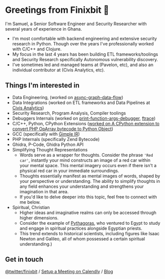 # Greetings from Finixbit 👋

I'm Samuel, a Senior Software Engineer and Security Researcher with several years of experience in Ghana. 

- I'm most comfortable with backend engineering and extensive security research in Python. Though over the years I've professionally worked with C/C++ and Clojure.
- My focus in the last 4 years has been building ETL frameworks/toolings and Security Research specifically Autonomous vulnerability discovery.
- I've sometimes led and managed teams at (Pavelon, etc), and also an individual contributor at (Civis Analytics, etc).

## Things I'm interested in

- Data Engineering, (worked on [async-graph-data-flow](https://github.com/civisanalytics/async-graph-data-flow))
- Data Integrations (worked on ETL frameworks and Data Pipelines at [Civis Analytics](https://www.civisanalytics.com/))
- Security Research, Program Analysis, Compiler toolings
- Debuggers Internals (worked on [print-function-args-debugger](https://github.com/finixbit/print-function-args-debugger), [ftrace](https://github.com/finixbit/ftrace))
- C/C++, Python, CPython Extensions ([worked on A CPython extension to convert PHP OpArray bytecode to Python Object](https://github.com/finixbit/php-bytecode-security-framework))
- GCC (specifically with [Gimple IR](https://gcc.gnu.org/wiki/GIMPLE))
- PHP Internals (specifically Zend Bytecode) 
- Ghidra, P-Code, Ghidra Python API
- Simplifying Thought Representations 
    - Words serve as a wrapper for thoughts. Consider the phrase `'Red car'`, instantly your mind constructs an image of a red car within your mental space. This mental imagery occurs even if there isn't a physical red car in your immediate surroundings. 
    - Thoughts essentially manifest as mental images of words, shaped by your perspective or understanding. The ability to simplify thoughts in any field enhances your understanding and strengthens your imagination in that area. 
    - If you'd like to delve deeper into this topic, feel free to connect with me below.
- Spiritual, Christian 
    - Higher ideas and imaginative realms can only be accessed through higher dimensions. 
    - Consider the example of [Pythagoras](https://en.wikipedia.org/wiki/Pythagoras), who ventured to Egypt to study and engage in spiritual practices alongside Egyptian priests. 
    - This trend extends to historical scientists, including figures like Isaac Newton and Galileo, all of whom possessed a certain spiritual understanding.)

## Get in touch

[@twitter/finixbit](https://twitter.com/finixbit) / [Setup a Meeting on Calendly](https://calendly.com/finixbit) / [Blog](https://finixbit.github.io/)
